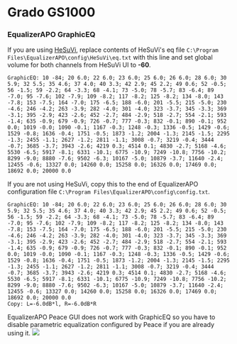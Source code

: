 # Grado GS1000
### EqualizerAPO GraphicEQ
If you are using [HeSuVi](https://sourceforge.net/projects/hesuvi/), replace contents of HeSuVi's eq file `C:\Program Files\EqualizerAPO\config\HeSuVi\eq.txt` with this line and set global volume for both channels from HeSuVi UI to **-60**.
```
GraphicEQ: 10 -84; 20 6.0; 22 6.0; 23 6.0; 25 6.0; 26 6.0; 28 6.0; 30 5.9; 32 5.5; 35 4.6; 37 4.0; 40 3.3; 42 2.9; 45 2.2; 49 0.6; 52 -0.5; 56 -1.5; 59 -2.2; 64 -3.3; 68 -4.1; 73 -5.0; 78 -5.7; 83 -6.4; 89 -7.0; 95 -7.6; 102 -7.9; 109 -8.2; 117 -8.2; 125 -8.2; 134 -8.0; 143 -7.8; 153 -7.5; 164 -7.0; 175 -6.5; 188 -6.0; 201 -5.5; 215 -5.0; 230 -4.6; 246 -4.2; 263 -3.9; 282 -4.0; 301 -4.0; 323 -3.7; 345 -3.3; 369 -3.1; 395 -2.9; 423 -2.6; 452 -2.7; 484 -2.9; 518 -2.7; 554 -2.1; 593 -1.4; 635 -0.9; 679 -0.9; 726 -0.7; 777 -0.3; 832 -0.1; 890 -0.1; 952 0.0; 1019 -0.0; 1090 -0.1; 1167 -0.3; 1248 -0.3; 1336 -0.5; 1429 -0.6; 1529 -0.8; 1636 -0.4; 1751 -0.5; 1873 -1.2; 2004 -1.3; 2145 -1.5; 2295 -1.3; 2455 -1.1; 2627 -1.2; 2811 -1.1; 3008 -0.7; 3219 -0.4; 3444 -0.7; 3685 -3.7; 3943 -2.6; 4219 0.3; 4514 0.1; 4830 -2.7; 5168 -4.6; 5530 -6.5; 5917 -8.1; 6331 -10.1; 6775 -10.9; 7249 -10.8; 7756 -10.2; 8299 -9.0; 8880 -7.6; 9502 -6.3; 10167 -5.0; 10879 -3.7; 11640 -2.4; 12455 -0.6; 13327 0.0; 14260 0.0; 15258 0.0; 16326 0.0; 17469 0.0; 18692 0.0; 20000 0.0
```
If you are not using HeSuVi, copy this to the end of EqualizerAPO configuration file `C:\Program Files\EqualizerAPO\config\config.txt`.
```
GraphicEQ: 10 -84; 20 6.0; 22 6.0; 23 6.0; 25 6.0; 26 6.0; 28 6.0; 30 5.9; 32 5.5; 35 4.6; 37 4.0; 40 3.3; 42 2.9; 45 2.2; 49 0.6; 52 -0.5; 56 -1.5; 59 -2.2; 64 -3.3; 68 -4.1; 73 -5.0; 78 -5.7; 83 -6.4; 89 -7.0; 95 -7.6; 102 -7.9; 109 -8.2; 117 -8.2; 125 -8.2; 134 -8.0; 143 -7.8; 153 -7.5; 164 -7.0; 175 -6.5; 188 -6.0; 201 -5.5; 215 -5.0; 230 -4.6; 246 -4.2; 263 -3.9; 282 -4.0; 301 -4.0; 323 -3.7; 345 -3.3; 369 -3.1; 395 -2.9; 423 -2.6; 452 -2.7; 484 -2.9; 518 -2.7; 554 -2.1; 593 -1.4; 635 -0.9; 679 -0.9; 726 -0.7; 777 -0.3; 832 -0.1; 890 -0.1; 952 0.0; 1019 -0.0; 1090 -0.1; 1167 -0.3; 1248 -0.3; 1336 -0.5; 1429 -0.6; 1529 -0.8; 1636 -0.4; 1751 -0.5; 1873 -1.2; 2004 -1.3; 2145 -1.5; 2295 -1.3; 2455 -1.1; 2627 -1.2; 2811 -1.1; 3008 -0.7; 3219 -0.4; 3444 -0.7; 3685 -3.7; 3943 -2.6; 4219 0.3; 4514 0.1; 4830 -2.7; 5168 -4.6; 5530 -6.5; 5917 -8.1; 6331 -10.1; 6775 -10.9; 7249 -10.8; 7756 -10.2; 8299 -9.0; 8880 -7.6; 9502 -6.3; 10167 -5.0; 10879 -3.7; 11640 -2.4; 12455 -0.6; 13327 0.0; 14260 0.0; 15258 0.0; 16326 0.0; 17469 0.0; 18692 0.0; 20000 0.0
Copy: L=-6.0dB*l, R=-6.0dB*R
```
EqualizerAPO Peace GUI does not work with GraphicEQ so you have to disable parametric equalization configured by Peace if you are already using it.
![](https://raw.githubusercontent.com/jaakkopasanen/AutoEq/master/results/Innerfidelity%202017/headphoncecom/onear/Grado%20GS1000/Grado%20GS1000.png)
